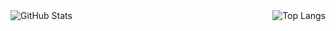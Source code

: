 
<a href="https://github.com/BeMax92">
  <img align="left" alt="GitHub Stats" src="https://github-readme-stats.vercel.app/api?username=huodongjie&show_icons=true&theme=buefy&include_all_commits=true" />
</a>
<a href="https://github.com/BeMax92">
  <img align="right" alt="Top Langs" src="https://github-readme-stats.vercel.app/api/top-langs/?username=huodongjie" />
</a>
